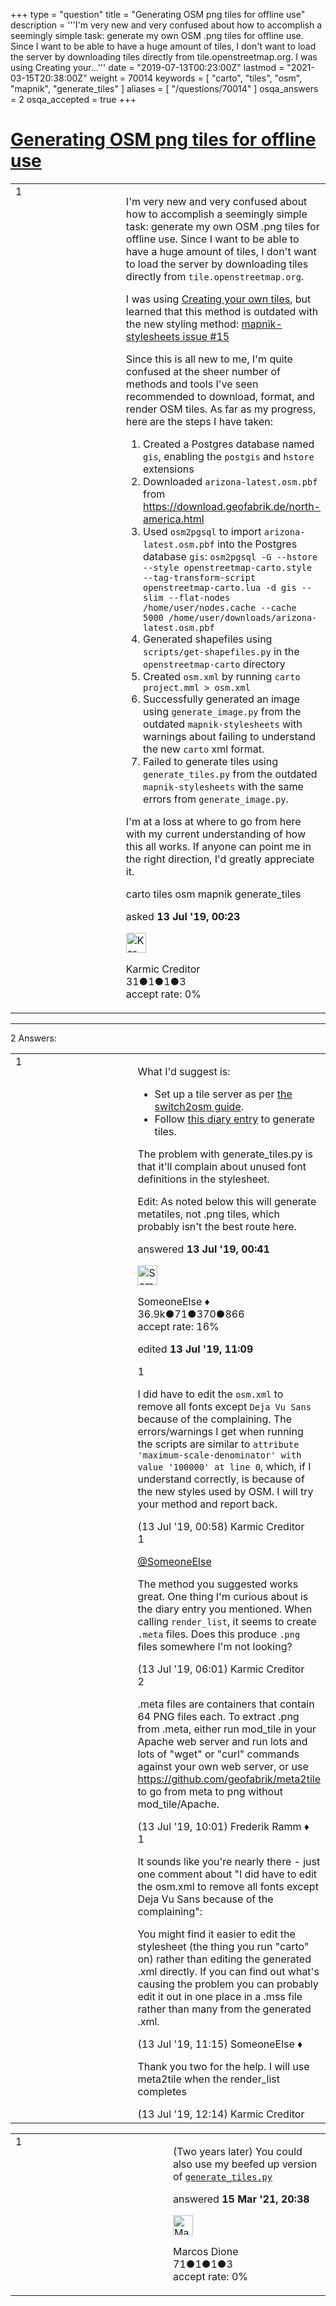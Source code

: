 +++
type = "question"
title = "Generating OSM png tiles for offline use"
description = '''I&#x27;m very new and very confused about how to accomplish a seemingly simple task: generate my own OSM .png tiles for offline use. Since I want to be able to have a huge amount of tiles, I don&#x27;t want to load the server by downloading tiles directly from tile.openstreetmap.org. I was using Creating your...'''
date = "2019-07-13T00:23:00Z"
lastmod = "2021-03-15T20:38:00Z"
weight = 70014
keywords = [ "carto", "tiles", "osm", "mapnik", "generate_tiles" ]
aliases = [ "/questions/70014" ]
osqa_answers = 2
osqa_accepted = true
+++

<div class="headNormal">

# [Generating OSM png tiles for offline use](/questions/70014/generating-osm-png-tiles-for-offline-use)

</div>

<div id="main-body">

<div id="askform">

<table id="question-table" style="width:100%;">
<colgroup>
<col style="width: 50%" />
<col style="width: 50%" />
</colgroup>
<tbody>
<tr>
<td style="width: 30px; vertical-align: top"><div class="vote-buttons">
<span id="post-70014-upvote" class="ajax-command post-vote up" rel="nofollow" title="I like this post (click again to cancel)"> </span>
<div id="post-70014-score" class="post-score" title="current number of votes">
1
</div>
<span id="post-70014-downvote" class="ajax-command post-vote down" rel="nofollow" title="I dont like this post (click again to cancel)"> </span> <span id="favorite-mark" class="ajax-command favorite-mark" rel="nofollow" title="mark/unmark this question as favorite (click again to cancel)"> </span>
<div id="favorite-count" class="favorite-count">
&#10;</div>
</div></td>
<td><div id="item-right">
<div class="question-body">
<p>I'm very new and very confused about how to accomplish a seemingly simple task: generate my own OSM .png tiles for offline use. Since I want to be able to have a huge amount of tiles, I don't want to load the server by downloading tiles directly from <code>tile.openstreetmap.org</code>.</p>
<p>I was using <a href="https://wiki.openstreetmap.org/wiki/Creating_your_own_tiles#Creating_tiles_using_Mapnik_and_generate_tiles.py">Creating your own tiles</a>, but learned that this method is outdated with the new styling method: <a href="https://github.com/openstreetmap/mapnik-stylesheets/issues/15">mapnik-stylesheets issue #15</a></p>
<p>Since this is all new to me, I'm quite confused at the sheer number of methods and tools I've seen recommended to download, format, and render OSM tiles. As far as my progress, here are the steps I have taken:</p>
<ol>
<li>Created a Postgres database named <code>gis</code>, enabling the <code>postgis</code> and <code>hstore</code> extensions</li>
<li>Downloaded <code>arizona-latest.osm.pbf</code> from <a href="https://download.geofabrik.de/north-america.html">https://download.geofabrik.de/north-america.html</a></li>
<li>Used <code>osm2pgsql</code> to import <code>arizona-latest.osm.pbf</code> into the Postgres database <code>gis</code>: <code>osm2pgsql -G --hstore --style openstreetmap-carto.style --tag-transform-script openstreetmap-carto.lua -d gis --slim --flat-nodes /home/user/nodes.cache --cache 5000 /home/user/downloads/arizona-latest.osm.pbf</code></li>
<li>Generated shapefiles using <code>scripts/get-shapefiles.py</code> in the <code>openstreetmap-carto</code> directory</li>
<li>Created <code>osm.xml</code> by running <code>carto project.mml &gt; osm.xml</code></li>
<li>Successfully generated an image using <code>generate_image.py</code> from the outdated <code>mapnik-stylesheets</code> with warnings about failing to understand the new <code>carto</code> xml format.</li>
<li>Failed to generate tiles using <code>generate_tiles.py</code> from the outdated <code>mapnik-stylesheets</code> with the same errors from <code>generate_image.py</code>.</li>
</ol>
<p>I'm at a loss at where to go from here with my current understanding of how this all works. If anyone can point me in the right direction, I'd greatly appreciate it.</p>
</div>
<div id="question-tags" class="tags-container tags">
<span class="post-tag tag-link-carto" rel="tag" title="see questions tagged &#39;carto&#39;">carto</span> <span class="post-tag tag-link-tiles" rel="tag" title="see questions tagged &#39;tiles&#39;">tiles</span> <span class="post-tag tag-link-osm" rel="tag" title="see questions tagged &#39;osm&#39;">osm</span> <span class="post-tag tag-link-mapnik" rel="tag" title="see questions tagged &#39;mapnik&#39;">mapnik</span> <span class="post-tag tag-link-generate_tiles" rel="tag" title="see questions tagged &#39;generate_tiles&#39;">generate_tiles</span>
</div>
<div id="question-controls" class="post-controls">
&#10;</div>
<div class="post-update-info-container">
<div class="post-update-info post-update-info-user">
<p>asked <strong>13 Jul '19, 00:23</strong></p>
<img src="https://secure.gravatar.com/avatar/705ee46fd6a481b68447d9311e9c0647?s=32&amp;d=identicon&amp;r=g" class="gravatar" width="32" height="32" alt="Karmic%20Creditor&#39;s gravatar image" />
<p><span>Karmic Creditor</span><br />
<span class="score" title="31 reputation points">31</span><span title="1 badges"><span class="badge1">●</span><span class="badgecount">1</span></span><span title="1 badges"><span class="silver">●</span><span class="badgecount">1</span></span><span title="3 badges"><span class="bronze">●</span><span class="badgecount">3</span></span><br />
<span class="accept_rate" title="Rate of the user&#39;s accepted answers">accept rate:</span> <span title="Karmic Creditor has no accepted answers">0%</span></p>
</div>
</div>
<div id="comments-container-70014" class="comments-container">
&#10;</div>
<div id="comment-tools-70014" class="comment-tools">
&#10;</div>
<div class="clear">
&#10;</div>
<div id="comment-70014-form-container" class="comment-form-container">
&#10;</div>
<div class="clear">
&#10;</div>
</div></td>
</tr>
</tbody>
</table>

------------------------------------------------------------------------

<div class="tabBar">

<span id="sort-top"></span>

<div class="headQuestions">

2 Answers:

</div>

</div>

<span id="70015"></span>

<div id="answer-container-70015" class="answer accepted-answer">

<table style="width:100%;">
<colgroup>
<col style="width: 50%" />
<col style="width: 50%" />
</colgroup>
<tbody>
<tr>
<td style="width: 30px; vertical-align: top"><div class="vote-buttons">
<span id="post-70015-upvote" class="ajax-command post-vote up" rel="nofollow" title="I like this post (click again to cancel)"> </span>
<div id="post-70015-score" class="post-score" title="current number of votes">
1
</div>
<span id="post-70015-downvote" class="ajax-command post-vote down" rel="nofollow" title="I dont like this post (click again to cancel)"> </span> <span class="accept-answer on" rel="nofollow" title="Karmic Creditor has selected this answer as the correct answer"> </span>
</div></td>
<td><div class="item-right">
<div class="answer-body">
<p>What I'd suggest is:</p>
<ul>
<li>Set up a tile server as per <a href="https://switch2osm.org/manually-building-a-tile-server-18-04-lts/">the switch2osm guide</a>.</li>
<li>Follow <a href="https://wiki.openstreetmap.org/wiki/User:SomeoneElse/Ubuntu_1804_tileserver_load#Force_Rendering_Tiles">this diary entry</a> to generate tiles.</li>
</ul>
<p>The problem with generate_tiles.py is that it'll complain about unused font definitions in the stylesheet.</p>
<p>Edit: As noted below this will generate metatiles, not .png tiles, which probably isn't the best route here.</p>
</div>
<div class="answer-controls post-controls">
&#10;</div>
<div class="post-update-info-container">
<div class="post-update-info post-update-info-user">
<p>answered <strong>13 Jul '19, 00:41</strong></p>
<img src="https://secure.gravatar.com/avatar/0bf1aa22f7f5e045b0eb8beb79fe7907?s=32&amp;d=identicon&amp;r=g" class="gravatar" width="32" height="32" alt="SomeoneElse&#39;s gravatar image" />
<p><span>SomeoneElse ♦</span><br />
<span class="score" title="36866 reputation points"><span>36.9k</span></span><span title="71 badges"><span class="badge1">●</span><span class="badgecount">71</span></span><span title="370 badges"><span class="silver">●</span><span class="badgecount">370</span></span><span title="866 badges"><span class="bronze">●</span><span class="badgecount">866</span></span><br />
<span class="accept_rate" title="Rate of the user&#39;s accepted answers">accept rate:</span> <span title="SomeoneElse has 228 accepted answers">16%</span></p>
</div>
<div class="post-update-info post-update-info-edited">
<p><span> edited <strong>13 Jul '19, 11:09</strong> </span></p>
</div>
</div>
<div id="comments-container-70015" class="comments-container">
<span id="70016"></span>
<div id="comment-70016" class="comment">
<div id="post-70016-score" class="comment-score">
1
</div>
<div class="comment-text">
<p>I did have to edit the <code>osm.xml</code> to remove all fonts except <code>Deja Vu Sans</code> because of the complaining. The errors/warnings I get when running the scripts are similar to <code>attribute 'maximum-scale-denominator' with value '100000' at line 0</code>, which, if I understand correctly, is because of the new styles used by OSM. I will try your method and report back.</p>
</div>
<div id="comment-70016-info" class="comment-info">
<span class="comment-age">(13 Jul '19, 00:58)</span> <span class="comment-user userinfo">Karmic Creditor</span>
</div>
</div>
<span id="70020"></span>
<div id="comment-70020" class="comment">
<div id="post-70020-score" class="comment-score">
1
</div>
<div class="comment-text">
<p><a href="https://help.openstreetmap.org/users/387/someoneelse">@SomeoneElse</a></p>
<p>The method you suggested works great. One thing I'm curious about is the diary entry you mentioned. When calling <code>render_list</code>, it seems to create <code>.meta</code> files. Does this produce <code>.png</code> files somewhere I'm not looking?</p>
</div>
<div id="comment-70020-info" class="comment-info">
<span class="comment-age">(13 Jul '19, 06:01)</span> <span class="comment-user userinfo">Karmic Creditor</span>
</div>
</div>
<span id="70033"></span>
<div id="comment-70033" class="comment">
<div id="post-70033-score" class="comment-score">
2
</div>
<div class="comment-text">
<p>.meta files are containers that contain 64 PNG files each. To extract .png from .meta, either run mod_tile in your Apache web server and run lots and lots of "wget" or "curl" commands against your own web server, or use <a href="https://github.com/geofabrik/meta2tile">https://github.com/geofabrik/meta2tile</a> to go from meta to png without mod_tile/Apache.</p>
</div>
<div id="comment-70033-info" class="comment-info">
<span class="comment-age">(13 Jul '19, 10:01)</span> <span class="comment-user userinfo">Frederik Ramm ♦</span>
</div>
</div>
<span id="70035"></span>
<div id="comment-70035" class="comment">
<div id="post-70035-score" class="comment-score">
1
</div>
<div class="comment-text">
<p>It sounds like you're nearly there - just one comment about "I did have to edit the osm.xml to remove all fonts except Deja Vu Sans because of the complaining":</p>
<p>You might find it easier to edit the stylesheet (the thing you run "carto" on) rather than editing the generated .xml directly. If you can find out what's causing the problem you can probably edit it out in one place in a .mss file rather than many from the generated .xml.</p>
</div>
<div id="comment-70035-info" class="comment-info">
<span class="comment-age">(13 Jul '19, 11:15)</span> <span class="comment-user userinfo">SomeoneElse ♦</span>
</div>
</div>
<span id="70041"></span>
<div id="comment-70041" class="comment">
<div id="post-70041-score" class="comment-score">
&#10;</div>
<div class="comment-text">
<p>Thank you two for the help. I will use meta2tile when the render_list completes</p>
</div>
<div id="comment-70041-info" class="comment-info">
<span class="comment-age">(13 Jul '19, 12:14)</span> <span class="comment-user userinfo">Karmic Creditor</span>
</div>
</div>
</div>
<div id="comment-tools-70015" class="comment-tools">
&#10;</div>
<div class="clear">
&#10;</div>
<div id="comment-70015-form-container" class="comment-form-container">
&#10;</div>
<div class="clear">
&#10;</div>
</div></td>
</tr>
</tbody>
</table>

</div>

<span id="79278"></span>

<div id="answer-container-79278" class="answer">

<table style="width:100%;">
<colgroup>
<col style="width: 50%" />
<col style="width: 50%" />
</colgroup>
<tbody>
<tr>
<td style="width: 30px; vertical-align: top"><div class="vote-buttons">
<span id="post-79278-upvote" class="ajax-command post-vote up" rel="nofollow" title="I like this post (click again to cancel)"> </span>
<div id="post-79278-score" class="post-score" title="current number of votes">
1
</div>
<span id="post-79278-downvote" class="ajax-command post-vote down" rel="nofollow" title="I dont like this post (click again to cancel)"> </span>
</div></td>
<td><div class="item-right">
<div class="answer-body">
<p>(Two years later) You could also use my beefed up version of <a href="https://github.com/StyXman/osm-tile-tools/"><code>generate_tiles.py</code></a></p>
</div>
<div class="answer-controls post-controls">
&#10;</div>
<div class="post-update-info-container">
<div class="post-update-info post-update-info-user">
<p>answered <strong>15 Mar '21, 20:38</strong></p>
<img src="https://secure.gravatar.com/avatar/e4587465b2b1b94834e5e625b80a29dd?s=32&amp;d=identicon&amp;r=g" class="gravatar" width="32" height="32" alt="Marcos%20Dione&#39;s gravatar image" />
<p><span>Marcos Dione</span><br />
<span class="score" title="71 reputation points">71</span><span title="1 badges"><span class="badge1">●</span><span class="badgecount">1</span></span><span title="1 badges"><span class="silver">●</span><span class="badgecount">1</span></span><span title="3 badges"><span class="bronze">●</span><span class="badgecount">3</span></span><br />
<span class="accept_rate" title="Rate of the user&#39;s accepted answers">accept rate:</span> <span title="Marcos Dione has no accepted answers">0%</span></p>
</div>
</div>
<div id="comments-container-79278" class="comments-container">
&#10;</div>
<div id="comment-tools-79278" class="comment-tools">
&#10;</div>
<div class="clear">
&#10;</div>
<div id="comment-79278-form-container" class="comment-form-container">
&#10;</div>
<div class="clear">
&#10;</div>
</div></td>
</tr>
</tbody>
</table>

</div>

<div class="paginator-container-left">

</div>

</div>

</div>

